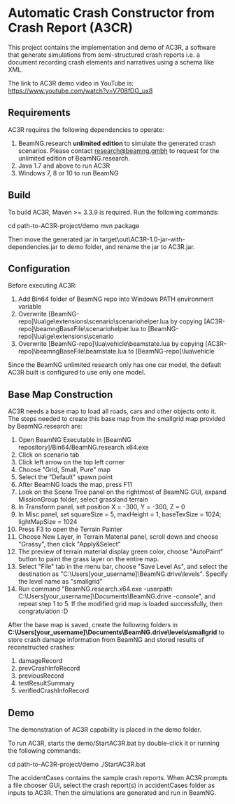 # Automatic Crash Constructor from Crash Report (A3CR) 

This project contains the implementation and demo of AC3R, a software that generate simulations from semi-structured crash reports i.e. a document recording crash elements and narratives using a schema like XML.

The link to AC3R demo video in YouTube is:
https://www.youtube.com/watch?v=V708fDG_ux8

## Requirements

AC3R requires the following dependencies to operate: 

1. BeamNG.research <b> unlimited edition </b> to simulate the generated crash scenarios. Please contact research@beamng.gmbh to request for the unlimited edition of BeamNG.research.
2. Java 1.7 and above to run AC3R
3. Windows 7, 8 or 10 to run BeamNG 

## Build

To build AC3R, Maven >= 3.3.9 is required. Run the following commands:

cd path-to-AC3R-project/demo
mvn package

Then move the generated jar in target\out\AC3R-1.0-jar-with-dependencies.jar to demo folder, and rename the jar to AC3R.jar.

## Configuration

Before executing AC3R:

1. Add Bin64 folder of BeamNG repo into Windows PATH environment variable
2. Overwrite [BeamNG-repo]\lua\ge\extensions\scenario\scenariohelper.lua by copying [AC3R-repo]\beamngBaseFile\scenariohelper.lua to [BeamNG-repo]\lua\ge\extensions\scenario
3. Overwrite [BeamNG-repo]\lua\vehicle\beamstate.lua by copying [AC3R-repo]\beamngBaseFile\beamstate.lua to [BeamNG-repo]\lua\vehicle

Since the BeamNG unlimited research only has one car model, the default AC3R built is configured to use only one model.

## Base Map Construction

AC3R needs a base map to load all roads, cars and other objects onto it. The steps needed to create this base map from the smallgrid map provided by BeamNG.research are:

1. Open BeamNG Executable in [BeamNG repository]/Bin64/BeamNG.research.x64.exe
2. Click on scenario tab
3. Click left arrow on the top left corner
4. Choose "Grid, Small, Pure" map
5. Select the "Default" spawn point
6. After BeamNG loads the map, press F11 
7. Look on the Scene Tree panel on the rightmost of BeamNG GUI, expand MissionGroup folder, select grassland terrain
8. In Transform panel, set position X = -300, Y = -300, Z = 0
9. In Misc panel, set squareSize = 5, maxHeight = 1, baseTexSize = 1024; lightMapSize = 1024
10. Press F3 to open the Terrain Painter 
11. Choose New Layer, in Terrain Material panel, scroll down and choose "Grassy", then click "Apply&Select"
12. The preview of terrain material display green color, choose "AutoPaint" button to paint the grass layer on the entire map.
13. Select "File" tab in the menu bar, choose "Save Level As", and select the destination as "C:\Users\[your_username]\BeamNG.drive\levels". Specify the level name as "smallgrid"
14. Run command "BeamNG.research.x64.exe -userpath C:\Users\[your_username]\Documents\BeamNG.drive -console", and repeat step 1 to 5. If the modified grid map is loaded successfully, then congratulation :D

After the base map is saved, create the following folders in **C:\Users\[your_username]\Documents\BeamNG.drive\levels\smallgrid** to store crash damage information from BeamNG and stored results of reconstructed crashes:

1. damageRecord
2. prevCrashInfoRecord
3. previousRecord
4. testResultSummary
5. verifiedCrashInfoRecord

## Demo

The demonstration of AC3R capability is placed in the demo folder.

To run AC3R, starts the demo/StartAC3R.bat by double-click it or running the following commands:

cd path-to-AC3R-project/demo
./StartAC3R.bat

The accidentCases contains the sample crash reports. When AC3R prompts a file chooser GUI, select the crash report(s) in accidentCases folder as inputs to AC3R. Then the simulations are generated and run in BeamNG.
